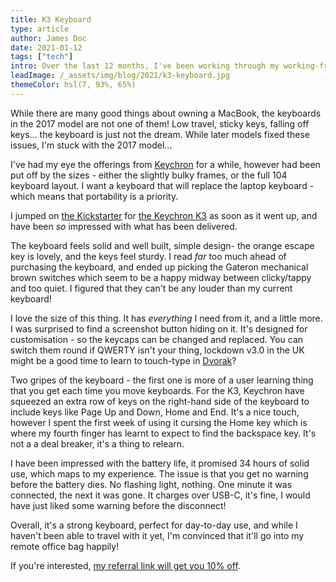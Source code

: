 ```yaml
---
title: K3 Keyboard
type: article
author: James Doc
date: 2021-01-12
tags: ["tech"]
intro: Over the last 12 months, I've been working through my working-from-home equipment making a few upgrades. Most recently, I switched to the Keychron K3 keyboard…
leadImage: /_assets/img/blog/2021/k3-keyboard.jpg
themeColor: hsl(7, 93%, 65%)
---
```


While there are many good things about owning a MacBook, the keyboards in the 2017 model are not one of them! Low travel, sticky keys, falling off keys… the keyboard is just not the dream. While later models fixed these issues, I'm stuck with the 2017 model…

I've had my eye the offerings from [Keychron](https://www.keychron.com/) for a while, however had been put off by the sizes - either the slightly bulky frames, or the full 104 keyboard layout. I want a keyboard that will replace the laptop keyboard - which means that portability is a priority.

I jumped on [the Kickstarter](https://www.kickstarter.com/projects/keytron/keychron-k3-ultra-slim-compact-wireless-mechanical-keyboard) for [the Keychron K3](https://www.keychron.com/products/keychron-k3-wireless-mechanical-keyboard?variant=32220198600793) as soon as it went up, and have been _so_ impressed with what has been delivered.

The keyboard feels solid and well built, simple design- the orange escape key is lovely, and the keys feel sturdy. I read _far_ too much ahead of purchasing the keyboard, and ended up picking the Gateron mechanical brown switches which seem to be a happy midway between clicky/tappy and too quiet. I figured that they can't be any louder than my current keyboard!

I love the size of this thing. It has _everything_ I need from it, and a little more. I was surprised to find a screenshot button hiding on it. It's designed for customisation - so the keycaps can be changed and replaced. You can switch them round if QWERTY isn't your thing, lockdown v3.0 in the UK might be a good time to learn to touch-type in [Dvorak](https://www.dvorak-keyboard.com/)?

Two gripes of the keyboard - the first one is more of a user learning thing that you get each time you move keyboards. For the K3, Keychron have squeezed an extra row of keys on the right-hand side of the keyboard to include keys like Page Up and Down, Home and End. It's a nice touch, however I spent the first week of using it cursing the Home key which is where my fourth finger has learnt to expect to find the backspace key. It's not a a deal breaker, it's a thing to relearn.

I have been impressed with the battery life, it promised 34 hours of solid use, which maps to my experience. The issue is that you get no warning before the battery dies. No flashing light, nothing. One minute it was connected, the next it was gone. It charges over USB-C, it's fine, I would have just liked some warning before the disconnect!

Overall, it's a strong keyboard, perfect for day-to-day use, and while I haven't been able to travel with it yet, I'm convinced that it'll go into my remote office bag happily!

If you're interested, [my referral link will get you 10% off](http://keychronwireless.refr.cc/jamesdoc).
